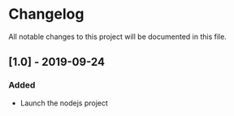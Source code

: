 # Changelog

All notable changes to this project will be documented in this file.

## [1.0] - 2019-09-24
### Added
- Launch the nodejs project
